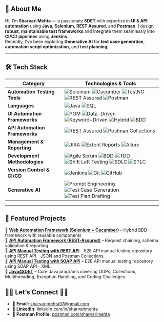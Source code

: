 ## 🚀 About Me

Hi, I’m **Sharvari Mehta** — a passionate **SDET** with expertise in **UI & API automation** using **Java**, **Selenium**, **REST Assured**, and **Postman**. I design **robust**, **maintainable test frameworks** and integrate them seamlessly into **CI/CD pipelines** using **Jenkins**.  
Recently, I’ve been exploring **Generative AI** for **test case generation**, **automation script optimization**, and **test planning**.

---

## 🛠 Tech Stack  
| **Category** | **Technologies & Tools** |
|--------------|--------------------------|
| **Automation Testing Tools** | ![Selenium](https://img.shields.io/badge/Selenium-43B02A?style=for-the-badge\&logo=selenium\&logoColor=white) ![Cucumber](https://img.shields.io/badge/Cucumber-23D96C?style=for-the-badge\&logo=cucumber\&logoColor=white) ![TestNG](https://img.shields.io/badge/TestNG-FF6F00?style=for-the-badge) ![REST Assured](https://img.shields.io/badge/REST%20Assured-000000?style=for-the-badge) ![Postman](https://img.shields.io/badge/Postman-FF6C37?style=for-the-badge\&logo=postman\&logoColor=white) |
| **Languages** | ![Java](https://img.shields.io/badge/Java-ED8B00?style=for-the-badge&logo=openjdk&logoColor=white) ![SQL](https://img.shields.io/badge/SQL-336791?style=for-the-badge&logo=postgresql&logoColor=white) |
| **UI Automation Frameworks** | ![POM](https://img.shields.io/badge/POM-8A2BE2?style=for-the-badge) ![Data-Driven](https://img.shields.io/badge/Data--Driven%20-FF8C00?style=for-the-badge) ![Keyword-Driven](https://img.shields.io/badge/Keyword--Driven%20-228B22?style=for-the-badge) ![Hybrid](https://img.shields.io/badge/Hybrid%20-20B2AA?style=for-the-badge) ![BDD](https://img.shields.io/badge/BDD-23D96C?style=for-the-badge&logo=cucumber&logoColor=white) |
| **API Automation Frameworks** | ![REST Assured](https://img.shields.io/badge/REST%20Assured-000000?style=for-the-badge) ![Postman Collections](https://img.shields.io/badge/Postman%20Collections-FF6C37?style=for-the-badge&logo=postman&logoColor=white) |
| **Management & Reporting** | ![JIRA](https://img.shields.io/badge/JIRA-0052CC?style=for-the-badge&logo=jira&logoColor=white) ![Extent Reports](https://img.shields.io/badge/Extent%20Reports-FF6F00?style=for-the-badge) ![Allure](https://img.shields.io/badge/Allure-FF69B4?style=for-the-badge) |
| **Development Methodologies** | ![Agile Scrum](https://img.shields.io/badge/Agile%20(Scrum)-2496ED?style=for-the-badge) ![BDD](https://img.shields.io/badge/BDD-FF5733?style=for-the-badge) ![TDD](https://img.shields.io/badge/TDD-4CAF50?style=for-the-badge) ![Shift Left Testing](https://img.shields.io/badge/Shift%20Left%20Testing-6A5ACD?style=for-the-badge) ![SDLC](https://img.shields.io/badge/SDLC-008080?style=for-the-badge) ![STLC](https://img.shields.io/badge/STLC-FFD700?style=for-the-badge) |
| **Version Control & CI/CD** | ![Jenkins](https://img.shields.io/badge/Jenkins-D24939?style=for-the-badge&logo=jenkins&logoColor=white) ![Git](https://img.shields.io/badge/Git-F05032?style=for-the-badge&logo=git&logoColor=white) ![GitHub](https://img.shields.io/badge/GitHub-181717?style=for-the-badge&logo=github&logoColor=white) |
| **Generative AI** | ![Prompt Engineering](https://img.shields.io/badge/Prompt%20Engineering-FF1493?style=for-the-badge) ![Test Case Generation](https://img.shields.io/badge/Test%20Case%20Generation-32CD32?style=for-the-badge) ![Test Plan Drafting](https://img.shields.io/badge/Test%20Plan%20Drafting-1E90FF?style=for-the-badge) |
---

## 📂 Featured Projects  
🔹 [**Web Automation Framework (Selenium + Cucumber)**](#) – Hybrid BDD framework with reusable components   
🔹 [**API Automation Framework (REST-Assured)**](#) – Request chaining, schema validation & reporting    
🔹 [**API Manual Testing with REST API**](https://github.com/SharvariMehta/ManualTesting-API-REST) – E2E API manual testing repository using REST API - JSON and Postman Collections.  
🔹 [**API Manual Testing with SOAP API**](https://github.com/SharvariMehta/ManualTesting-API-SOAP) – E2E API manual testing repository using SOAP API - XML.    
🔹 [**Java4SDET**](https://github.com/SharvariMehta/Java4SDET) – Core Java programs covering OOPs, Collections, Multithreading, Exception Handling, and Coding Challenges  

## 🙋‍♀️ Let’s Connect 👩‍💻

- 📧 **Email:** [sharvarimehta97@gmail.com](mailto:sharvarimehta97@gmail.com)
- 💼 **LinkedIn:** [linkedin.com/in/sharvarimehta](https://www.linkedin.com/in/sharvarimehta) 
- 🔗 **Postman Profile:** [postman.com/sharvarimehta](https://www.postman.com/sharvarimehta)
